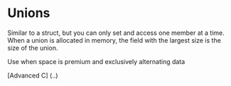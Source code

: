 # Unions

Similar to a struct, but you can only set and access one member at a time. When a union is allocated in memory, the field with the largest size is the size of the union.

Use when space is premium and exclusively alternating data

[Advanced C] (..)
